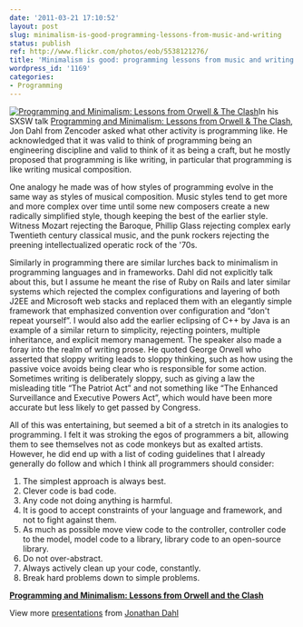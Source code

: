 ```yaml
---
date: '2011-03-21 17:10:52'
layout: post
slug: minimalism-is-good-programming-lessons-from-music-and-writing
status: publish
ref: http://www.flickr.com/photos/eob/5538121276/
title: 'Minimalism is good: programming lessons from music and writing'
wordpress_id: '1169'
categories:
- Programming
---
```


[![Programming and Minimalism: Lessons from Orwell & The Clash](http://farm6.static.flickr.com/5291/5538121276_be254ebb1b.jpg)](http://www.flickr.com/photos/eob/5538121276/)In his SXSW talk [Programming and Minimalism: Lessons from Orwell & The Clash](http://lanyrd.com/2011/sxsw/scpth/), Jon Dahl from Zencoder asked what other activity is programming like.  He acknowledged that it was valid to think of programming being an engineering discipline and valid to think of it as being a craft, but he mostly proposed that programming is like writing, in particular that programming is like writing musical composition.

One analogy he made was of how styles of programming evolve in the same way as styles of musical composition.  Music styles tend to get more and more complex over time until some new composers create a new radically simplified style, though keeping the best of the earlier style.  Witness Mozart rejecting the Baroque, Phillip Glass rejecting complex early Twentieth century classical music, and the  punk rockers rejecting the preening intellectualized operatic rock of the '70s.

Similarly in programming there are similar lurches back to minimalism in programming languages and in frameworks.  Dahl did not explicitly talk about this, but I assume he meant the rise of Ruby on Rails and later similar systems which rejected the complex configurations and layering of both J2EE and Microsoft web stacks and replaced them with an elegantly simple framework that emphasized convention over configuration and “don't repeat yourself”.  I would also add the earlier eclipsing of C++ by Java is an example of a similar return to simplicity, rejecting pointers, multiple inheritance, and explicit memory management.
The speaker also made a foray into the realm of writing prose.  He quoted George Orwell who asserted that sloppy writing leads to sloppy thinking, such as how using the passive voice avoids being clear who is responsible for some action.  Sometimes writing is deliberately sloppy, such as giving a law the misleading title “The Patriot Act” and not something like “The Enhanced Surveillance  and Executive Powers Act”, which would have been more accurate but less likely to get passed by Congress.

All of this was entertaining, but seemed a bit of a stretch in its analogies to programming.  I felt it was stroking the egos of programmers a bit, allowing them to see themselves not as code monkeys but as exalted artists.  However, he did end up with a list of coding guidelines that I already generally do follow and which I think all programmers should consider:


1. The simplest approach is always best.
2. Clever code is bad code.
3. Any code not doing anything is harmful.
4. It is good to accept constraints of your language and framework, and not to fight against them.
5. As much as possible move view code to the controller, controller code to the model, model code to a library, library code to an open-source library.
6. Do not over-abstract.
7. Always actively clean up your code, constantly.
8. Break hard problems down to simple problems.

**[Programming and Minimalism: Lessons from Orwell and the Clash](http://www.slideshare.net/jondahl/programming-and-minimalism-lessons-from-orwell-and-the-clash)**

View more [presentations](http://www.slideshare.net/) from [Jonathan Dahl](http://www.slideshare.net/jondahl)
